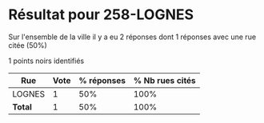 # Résultat pour 258-LOGNES

Sur l'ensemble de la ville il y a eu 2 réponses dont 1 réponses avec une rue citée (50%)

1 points noirs identifiés

| Rue | Vote | % réponses | % Nb rues cités|
|-----|------|------------|----------------|
| LOGNES | 1 | 50% | 100%|
| **Total** | 1 | 50% | 100%|
